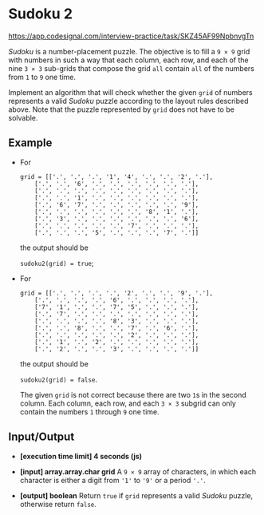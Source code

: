 # Sudoku 2

https://app.codesignal.com/interview-practice/task/SKZ45AF99NpbnvgTn

_Sudoku_ is a number-placement puzzle. The objective is to fill a `9 × 9` grid with numbers in such a way that each column, each row, and each of the nine `3 × 3` sub-grids that compose the grid `all` contain `all` of the numbers from `1` to `9` one time.

Implement an algorithm that will check whether the given `grid` of numbers represents a valid _Sudoku_ puzzle according to the layout rules described above. Note that the puzzle represented by `grid` does not have to be solvable.

## Example

- For

  ```
  grid = [['.', '.', '.', '1', '4', '.', '.', '2', '.'],
      ['.', '.', '6', '.', '.', '.', '.', '.', '.'],
      ['.', '.', '.', '.', '.', '.', '.', '.', '.'],
      ['.', '.', '1', '.', '.', '.', '.', '.', '.'],
      ['.', '6', '7', '.', '.', '.', '.', '.', '9'],
      ['.', '.', '.', '.', '.', '.', '8', '1', '.'],
      ['.', '3', '.', '.', '.', '.', '.', '.', '6'],
      ['.', '.', '.', '.', '.', '7', '.', '.', '.'],
      ['.', '.', '.', '5', '.', '.', '.', '7', '.']]
  ```

  the output should be

  `sudoku2(grid) = true`;

- For

  ```
  grid = [['.', '.', '.', '.', '2', '.', '.', '9', '.'],
      ['.', '.', '.', '.', '6', '.', '.', '.', '.'],
      ['7', '1', '.', '.', '7', '5', '.', '.', '.'],
      ['.', '7', '.', '.', '.', '.', '.', '.', '.'],
      ['.', '.', '.', '.', '8', '3', '.', '.', '.'],
      ['.', '.', '8', '.', '.', '7', '.', '6', '.'],
      ['.', '.', '.', '.', '.', '2', '.', '.', '.'],
      ['.', '1', '.', '2', '.', '.', '.', '.', '.'],
      ['.', '2', '.', '.', '3', '.', '.', '.', '.']]
  ```

  the output should be

  `sudoku2(grid) = false`.

  The given `grid` is not correct because there are two `1`s in the second column. Each column, each row, and each `3 × 3` subgrid can only contain the numbers `1` through `9` one time.

## Input/Output

- **[execution time limit] 4 seconds (js)**

- **[input] array.array.char grid**
  A `9 × 9` array of characters, in which each character is either a digit from `'1'` to `'9'` or a period `'.'`.

- **[output] boolean**
  Return `true` if `grid` represents a valid _Sudoku_ puzzle, otherwise return `false`.
